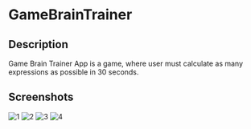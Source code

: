 # GameBrainTrainer
 ## Description
 Game Brain Trainer App is a game, where user must calculate as many expressions as possible in 30 seconds.
## Screenshots
![1](https://github.com/khrystyna2210/GameBrainTrainer/assets/34044397/c3f26043-af60-4ebd-bf28-64d70da4f560)
![2](https://github.com/khrystyna2210/GameBrainTrainer/assets/34044397/e0940cd0-6c1e-4c07-845a-276e1a2559d3)
![3](https://github.com/khrystyna2210/GameBrainTrainer/assets/34044397/9efb253a-6016-4657-bb4c-d87fb93192c8)
![4](https://github.com/khrystyna2210/GameBrainTrainer/assets/34044397/18382b3c-b1a5-40e4-965f-ff1fc737f500)

